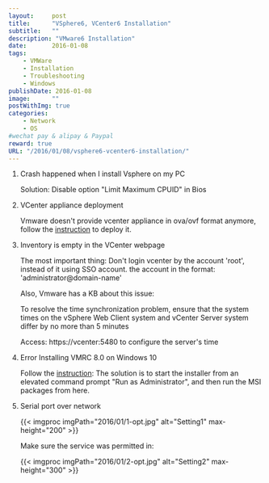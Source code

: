 ```yaml
---
layout:     post
title:      "VSphere6, VCenter6 Installation"
subtitle:   ""
description: "VMware6 Installation"
date:       2016-01-08
tags:
    - VMWare
    - Installation
    - Troubleshooting
    - Windows
publishDate: 2016-01-08
image:      ""
postWithImg: true
categories:
    - Network
    - OS
#wechat pay & alipay & Paypal
reward: true
URL: "/2016/01/08/vsphere6-vcenter6-installation/"
---
```

1. Crash happened when I install Vsphere on my PC

    Solution: Disable option "Limit Maximum CPUID" in Bios

2. VCenter appliance deployment

    Vmware doesn't provide vcenter appliance in ova/ovf format anymore, follow the [instruction](http://www.vladan.fr/vmware-vcenter-6-0-u1-vcsa-how-to-install-configure/) to deploy it.

3. Inventory is empty in the VCenter webpage

    The most important thing: Don't login vcenter by the account 'root', instead of it using SSO account. the account in the format: 'administrator@domain-name'

    Also, Vmware has a KB about this issue:

    To resolve the time synchronization problem, ensure that the system times on the vSphere Web Client system and vCenter Server system differ by no more than 5 minutes

    Access: https://vcenter:5480 to configure the server's time

4. Error Installing VMRC 8.0 on Windows 10

    Follow the [instruction](http://www.virtual-allan.com/?p=610): The solution is to start the installer from an elevated command prompt "Run as Administrator", and then run the MSI packages from here.

5. Serial port over network

    {{< imgproc imgPath="2016/01/1-opt.jpg" alt="Setting1" max-height="200" >}}

    Make sure the service was permitted in:

    {{< imgproc imgPath="2016/01/2-opt.jpg" alt="Setting2" max-height="300" >}}
